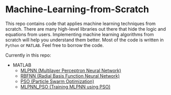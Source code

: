 # Machine-Learning-from-Scratch

This repo contains code that applies machine learning techniques from scratch. There are many high-level libraries out there that hide the logic and equations from users. Implementing machine learning algorithms from scratch will help you understand them better. Most of the code is written in `Python` or `MATLAB`. Feel free to borrow the code.

Currently in this repo:
* MATLAB
  * [MLPNN (Multilayer Perceptron Neural Network)](https://github.com/yanfengliu/Machine-Learning-from-Scratch/blob/master/MLPNN.m)
  * [RBFNN (Radial Basis Function Neural Network)](https://github.com/yanfengliu/Machine-Learning-from-Scratch/blob/master/RBFNN.m)
  * [PSO (Particle Swarm Optimization)](https://github.com/yanfengliu/Machine-Learning-from-Scratch/blob/master/PSO.m)
  * [MLPNN_PSO (Training MLPNN using PSO)](https://github.com/yanfengliu/Machine-Learning-from-Scratch/blob/master/MLPNN_PSO.m)
